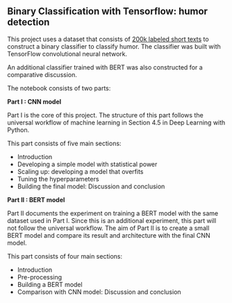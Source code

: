 ## Binary Classification with Tensorflow: humor detection

This project uses a dataset that consists of [200k labeled short texts](https://arxiv.org/abs/2004.12765) to construct a binary classifier to classify humor. The classifier was built with TensorFlow convolutional neural network.

An additional classifier trained with BERT was also constructed for a comparative discussion.

The notebook consists of two parts:

**Part I : CNN model**

Part I is the core of this project. The structure of this part follows the universal workflow of machine learning in Section 4.5 in Deep Learning with Python.

This part consists of five main sections:

* Introduction
* Developing a simple model with statistical power
* Scaling up: developing a model that overfits
* Tuning the hyperparameters
* Building the final model: Discussion and conclusion

**Part II : BERT model**

Part II documents the experiment on training a BERT model with the same dataset used in Part I. Since this is an additional experiment, this part will not follow the universal workflow. The aim of Part II is to create a small BERT model and compare its result and architecture with the final CNN model.

This part consists of four main sections:

* Introduction
* Pre-processing
* Building a BERT model
* Comparison with CNN model: Discussion and conclusion
